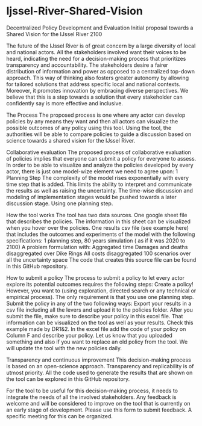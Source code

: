 # Ijssel-River-Shared-Vision
Decentralized Policy Development and Evaluation
Initial proposal towards a Shared Vision for the IJssel River 2100




The future of the IJssel River is of great concern by a large diversity of local and national actors. All the stakeholders involved want their voices to be heard, indicating the need for a decision-making process that prioritizes transparency and accountability. The stakeholders desire a fairer distribution of information and power as opposed to a centralized top-down approach.
This way of thinking also fosters greater autonomy by allowing for tailored solutions that address specific local and national contexts. Moreover, it promotes innovation by embracing diverse perspectives. We believe that this is a step towards a solution that every stakeholder can confidently say is more effective and inclusive.

The Process
The proposed process is one where any actor can develop policies by any means they want and then all actors can visualize the possible outcomes of any policy using this tool. Using the tool, the authorities will be able to compare policies to guide a discussion based on science towards a shared vision for the IJssel River.


Collaborative evaluation
The proposed process of collaborative evaluation of policies implies that everyone can submit a policy for everyone to assess. In order to be able to visualize and analyze the policies developed by every actor, there is just one model-wize element we need to agree upon:
1 Planning Step
The complexity of the model rises exponentially with every time step that is added. This limits the ability to interpret and communicate the results as well as raising the uncertainty. The time-wise discussion and modeling of implementation stages would be pushed towards a later discussion stage. Using one planning step.

How the tool works
The tool has two data sources. One google sheet file that describes the policies. The information in this sheet can be visualized when you hover over the policies. One results csv file (see example here)  that includes the outcomes and experiments of the model with the following specifications:
1 planning step, 80 years simulation ( as if it was 2020 to 2100)
A problem formulation with:
Aggregated time
Damages and deaths disaggregated over Dike Rings
All costs disaggregated
100 scenarios over all the uncertainty space
The code that creates this source file can be found in this GitHub repository.

How to submit a policy
The process to submit a policy to let every actor explore its potential outcomes requires the following steps:
Create a policy! 
However, you want to (using exploration, directed search or any technical or empirical process). The only requirement is that you use one planning step.
Submit the policy in any of the two following ways:
Export your results in a csv file including all the levers and upload it to the policies folder. After you submit the file, make sure to describe your policy in this excel file. That information can be visualized on the tool as well as your results. Check this example made by DR1&2. 
In the excel file add the code of your policy on Column F and describe your policy.
Let us know that you uploaded something and also if you want to replace an old policy from the tool. We will update the tool with the new policies daily.

Transparency and continuous improvement
This decision-making process is based on an open-science approach. Transparency and replicability is of utmost priority. All the code used to generate the results that are shown on the tool can be explored in this GitHub repository. 

For the tool to be useful for this decision-making process, it needs to integrate the needs of all the involved stakeholders. Any feedback is welcome and will be considered to improve on the tool that is currently on an early stage of development. Please use this form to submit feedback. A specific meeting for this can be organized.
